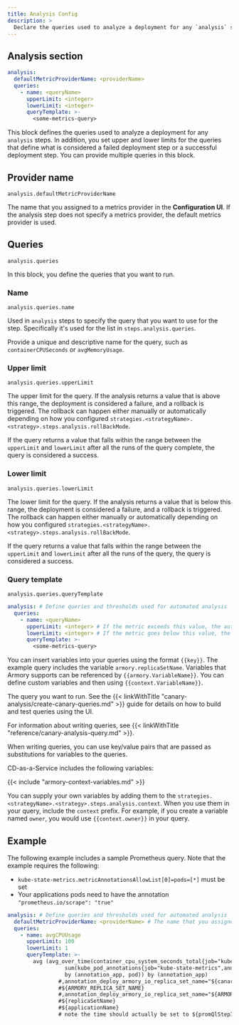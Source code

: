 ```yaml
---
title: Analysis Config
description: >
  Declare the queries used to analyze a deployment for any `analysis` steps in your deployment strategies. Includes defaultMetricProviderName and queries (name, upperLimit, lowerLimit, queryTemplate).
---
```


## Analysis section

```yaml
analysis: 
  defaultMetricProviderName: <providerName>
  queries:
    - name: <queryName>
      upperLimit: <integer>
      lowerLimit: <integer>
      queryTemplate: >-
        <some-metrics-query>
```

This block defines the queries used to analyze a deployment for any `analysis` steps. In addition, you set upper and lower limits for the queries that define what is considered a failed deployment step or a successful deployment step. You can provide multiple queries in this block. 

## Provider name

`analysis.defaultMetricProviderName`

The name that you assigned to a metrics provider in the **Configuration UI**. If the analysis step does not specify a metrics provider, the default metrics provider is used.

## Queries

`analysis.queries`

In this block, you define the queries that you want to run.

### Name

`analysis.queries.name`

Used in `analysis` steps to specify the query that you want to use for the step. Specifically it's used for the list in `steps.analysis.queries`.

Provide a unique and descriptive name for the query, such as `containerCPUSeconds` or `avgMemoryUsage`.

### Upper limit

`analysis.queries.upperLimit`

The upper limit for the query. If the analysis returns a value that is above this range, the deployment is considered a failure, and a rollback is triggered. The rollback can happen either manually or automatically depending on how you configured `strategies.<strategyName>.<strategy>.steps.analysis.rollBackMode`.

If the query returns a value that falls within the range between the `upperLimit` and `lowerLimit` after all the runs of the query complete, the query is considered a success.

### Lower limit

`analysis.queries.lowerLimit`

The lower limit for the query. If the analysis returns a value that is below this range, the deployment is considered a failure, and a rollback is triggered. The rollback can happen either manually or automatically depending on how you configured `strategies.<strategyName>.<strategy>.steps.analysis.rollBackMode`.

If the query returns a value that falls within the range between the `upperLimit` and `lowerLimit` after all the runs of the query, the query is considered a success.

### Query template

`analysis.queries.queryTemplate`

```yaml
analysis: # Define queries and thresholds used for automated analysis
  queries:
    - name: <queryName>
      upperLimit: <integer> # If the metric exceeds this value, the automated analysis fails.
      lowerLimit: <integer> # If the metric goes below this value, the automated analysis fails.
      queryTemplate: >-
        <some-metrics-query>
```

You can insert variables into your queries using the format `{{key}}`. The example query includes the variable `armory.replicaSetName`. Variables that Armory supports can be referenced by `{{armory.VariableName}}`. You can define custom variables and then using `{{context.VariableName}}`. 

The query you want to run. See the {{< linkWithTitle "canary-analysis/create-canary-queries.md" >}} guide for details on how to build and test queries using the UI.

For information about writing queries, see {{< linkWithTitle "reference/canary-analysis-query.md" >}}.

When writing queries, you can use key/value pairs that are passed as substitutions for variables to the queries.

CD-as-a-Service includes the following variables:

{{< include "armory-context-variables.md" >}}

You can supply your own variables by adding them to the `strategies.<strategyName>.<strategy>.steps.analysis.context`. When you use them in your query, include the `context` prefix. For example, if you create a variable named `owner`, you would use `{{context.owner}}` in your query.

## Example

The following example includes a sample Prometheus query. Note that the example requires the following:

- `kube-state-metrics.metricAnnotationsAllowList[0]=pods=[*]` must be set
- Your applications pods need to have the annotation `"prometheus.io/scrape": "true"`

```yaml
analysis: # Define queries and thresholds used for automated analysis
  defaultMetricProviderName: <providerName> # The name that you assigned a metrics provider in the Configuration UI.
  queries:
    - name: avgCPUUsage
      upperLimit: 100
      lowerLimit: 1
      queryTemplate: >-
        avg (avg_over_time(container_cpu_system_seconds_total{job="kubelet"}[{{armory.promQlStepInterval}}]) * on (pod)  group_left (annotation_app)
                  sum(kube_pod_annotations{job="kube-state-metrics",annotation_deploy_armory_io_replica_set_name="{{armory.replicaSetName}}"})
                  by (annotation_app, pod)) by (annotation_app)
                #,annotation_deploy_armory_io_replica_set_name="${canaryReplicaSetName}"})
                #${ARMORY_REPLICA_SET_NAME}
                #,annotation_deploy_armory_io_replica_set_name="${ARMORY_REPLICA_SET_NAME}"
                #${replicaSetName}
                #${applicationName}
                # note the time should actually be set to ${promQlStepInterval}
```
